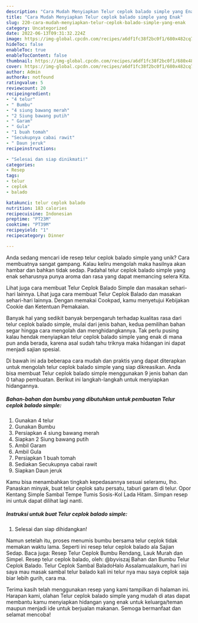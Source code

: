 ```yaml
---
description: "Cara Mudah Menyiapkan Telur ceplok balado simple yang Enak"
title: "Cara Mudah Menyiapkan Telur ceplok balado simple yang Enak"
slug: 220-cara-mudah-menyiapkan-telur-ceplok-balado-simple-yang-enak
category: Uncategorized
date: 2022-06-13T09:31:32.224Z
image: https://img-global.cpcdn.com/recipes/a6df1fc38f2bc0f1/680x482cq70/telur-ceplok-balado-simple-foto-resep-utama.jpg
hideToc: false
enableToc: true
enableTocContent: false
thumbnail: https://img-global.cpcdn.com/recipes/a6df1fc38f2bc0f1/680x482cq70/telur-ceplok-balado-simple-foto-resep-utama.jpg
cover: https://img-global.cpcdn.com/recipes/a6df1fc38f2bc0f1/680x482cq70/telur-ceplok-balado-simple-foto-resep-utama.jpg
author: Admin
authorAv: notfound
ratingvalue: 5
reviewcount: 20
recipeingredient:
- "4 telur"
- " Bumbu"
- "4 siung bawang merah"
- "2 Siung bawang putih"
- " Garam"
- " Gula"
- "1 buah tomah"
- "Secukupnya cabai rawit"
- " Daun jeruk"
recipeinstructions:

- "Selesai dan siap dinikmati!"
categories:
- Resep
tags:
- telur
- ceplok
- balado

katakunci: telur ceplok balado 
nutrition: 183 calories
recipecuisine: Indonesian
preptime: "PT23M"
cooktime: "PT39M"
recipeyield: "1"
recipecategory: Dinner

---
```





Anda sedang mencari ide resep telur ceplok balado simple yang unik? Cara membuatnya sangat gampang. Kalau keliru mengolah maka hasilnya akan hambar dan bahkan tidak sedap. Padahal telur ceplok balado simple yang enak seharusnya punya aroma dan rasa yang dapat memancing selera Kita.





Lihat juga cara membuat Telur Ceplok Balado Simple dan masakan sehari-hari lainnya. Lihat juga cara membuat Telur Ceplok Balado dan masakan sehari-hari lainnya. Dengan memakai Cookpad, kamu menyetujui Kebijakan Cookie dan Ketentuan Pemakaian.

Banyak hal yang sedikit banyak berpengaruh terhadap kualitas rasa dari telur ceplok balado simple, mulai dari jenis bahan, kedua pemilihan bahan segar hingga cara mengolah dan menghidangkannya. Tak perlu pusing kalau hendak menyiapkan telur ceplok balado simple yang enak di mana pun anda berada, karena asal sudah tahu triknya maka hidangan ini dapat menjadi sajian spesial.






Di bawah ini ada beberapa cara mudah dan praktis yang dapat diterapkan untuk mengolah telur ceplok balado simple yang siap dikreasikan. Anda bisa membuat Telur ceplok balado simple menggunakan 9 jenis bahan dan 0 tahap pembuatan. Berikut ini langkah-langkah untuk menyiapkan hidangannya.

<!--inarticleads1-->

##### Bahan-bahan dan bumbu yang dibutuhkan untuk pembuatan Telur ceplok balado simple:

1. Gunakan 4 telur
1. Gunakan  Bumbu
1. Persiapkan 4 siung bawang merah
1. Siapkan 2 Siung bawang putih
1. Ambil  Garam
1. Ambil  Gula
1. Persiapkan 1 buah tomah
1. Sediakan Secukupnya cabai rawit
1. Siapkan  Daun jeruk


Kamu bisa menambahkan tingkah kepedasannya sesuai seleramu, lho. Panaskan minyak, buat telur ceplok satu persatu, taburi garam di telur. Opor Kentang Simple Sambal Tempe Tumis Sosis-Kol Lada Hitam. Simpan resep ini untuk dapat dilihat lagi nanti. 

<!--inarticleads2-->

##### Instruksi untuk buat Telur ceplok balado simple:


1. Selesai dan siap dihidangkan!

Namun setelah itu, proses menumis bumbu bersama telur ceplok tidak memakan waktu lama. Seperti ini resep telur ceplok balado ala Sajian Sedap. Baca juga: Resep Telur Ceplok Bumbu Rendang, Lauk Murah dan Simpel. Resep telur ceplok balado, oleh: @byviszaj Bahan dan Bumbu Telur Ceplok Balado. Telur Ceplok Sambal BaladoHalo Assalamualaikum, hari ini saya mau masak sambal telur balado kali ini telur nya mau saya ceplok saja biar lebih gurih, cara ma. 

Terima kasih telah menggunakan resep yang kami tampilkan di halaman ini. Harapan kami, olahan Telur ceplok balado simple yang mudah di atas dapat membantu kamu menyiapkan hidangan yang enak untuk keluarga/teman maupun menjadi ide untuk berjualan makanan. Semoga bermanfaat dan selamat mencoba!
